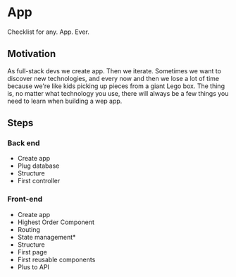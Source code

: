 # App
Checklist for any. App. Ever.

## Motivation
As full-stack devs we create app. Then we iterate. Sometimes we want to discover new technologies, and every now and then we lose a lot of time because we're like kids picking up pieces from a giant Lego box. The thing is, no matter what technology you use, there will always be a few things you need to learn when building a wep app.

## Steps

### Back end
- Create app
- Plug database
- Structure
- First controller

### Front-end
- Create app
- Highest Order Component
- Routing
- State management*
- Structure
- First page
- First reusable components
- Plus to API
